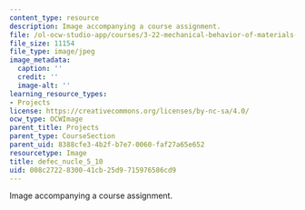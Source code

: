 ```yaml
---
content_type: resource
description: Image accompanying a course assignment.
file: /ol-ocw-studio-app/courses/3-22-mechanical-behavior-of-materials-spring-2008/008c2722830041cb25d9715976586cd9_defec_nucle_5_10.jpg
file_size: 11154
file_type: image/jpeg
image_metadata:
  caption: ''
  credit: ''
  image-alt: ''
learning_resource_types:
- Projects
license: https://creativecommons.org/licenses/by-nc-sa/4.0/
ocw_type: OCWImage
parent_title: Projects
parent_type: CourseSection
parent_uid: 8388cfe3-4b2f-b7e7-0060-faf27a65e652
resourcetype: Image
title: defec_nucle_5_10
uid: 008c2722-8300-41cb-25d9-715976586cd9
---
```

Image accompanying a course assignment.